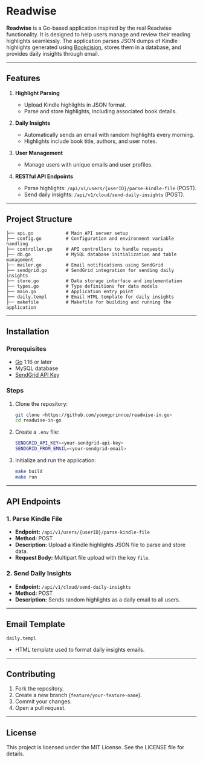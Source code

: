 # Readwise

**Readwise** is a Go-based application inspired by the real Readwise functionality. It is designed to help users manage and review their reading highlights seamlessly. The application parses JSON dumps of Kindle highlights generated using [Bookcision](https://www.bookcision.com/), stores them in a database, and provides daily insights through email.

---

## Features

1. **Highlight Parsing**
   - Upload Kindle highlights in JSON format.
   - Parse and store highlights, including associated book details.

2. **Daily Insights**
   - Automatically sends an email with random highlights every morning.
   - Highlights include book title, authors, and user notes.

3. **User Management**
   - Manage users with unique emails and user profiles.

4. **RESTful API Endpoints**
   - Parse highlights: `/api/v1/users/{userID}/parse-kindle-file` (POST).
   - Send daily insights: `/api/v1/cloud/send-daily-insights` (POST).

---

## Project Structure

```plaintext
├── api.go            # Main API server setup
├── config.go         # Configuration and environment variable handling
├── controller.go     # API controllers to handle requests
├── db.go             # MySQL database initialization and table management
├── mailer.go         # Email notifications using SendGrid
├── sendgrid.go       # SendGrid integration for sending daily insights
├── store.go          # Data storage interface and implementation
├── types.go          # Type definitions for data models
├── main.go           # Application entry point
├── daily.templ       # Email HTML template for daily insights
├── makefile          # Makefile for building and running the application
```

---

## Installation

### Prerequisites
- [Go](https://golang.org/) 1.16 or later
- MySQL database
- [SendGrid API Key](https://sendgrid.com/)

### Steps

1. Clone the repository:
   ```bash
   git clone <https://github.com/youngprinnce/readwise-in.go>
   cd readwise-in-go
   ```

2. Create a `.env` file:
   ```bash
   SENDGRID_API_KEY=<your-sendgrid-api-key>
   SENDGRID_FROM_EMAIL=<your-sendgrid-email>
   ```

3. Initialize and run the application:
   ```bash
   make build
   make run
   ```

---

## API Endpoints

### 1. Parse Kindle File
- **Endpoint:** `/api/v1/users/{userID}/parse-kindle-file`
- **Method:** POST
- **Description:** Upload a Kindle highlights JSON file to parse and store data.
- **Request Body:** Multipart file upload with the key `file`.

### 2. Send Daily Insights
- **Endpoint:** `/api/v1/cloud/send-daily-insights`
- **Method:** POST
- **Description:** Sends random highlights as a daily email to all users.

---

## Email Template

`daily.templ`
- HTML template used to format daily insights emails.

---

## Contributing

1. Fork the repository.
2. Create a new branch (`feature/your-feature-name`).
3. Commit your changes.
4. Open a pull request.

---

## License

This project is licensed under the MIT License. See the LICENSE file for details.

